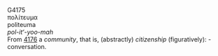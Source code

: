 G4175  
πολίτευμα  
politeuma  
*pol-it‘-yoo-mah*  
From [4176](g4176) a *community*, that is, (abstractly) *citizenship*
(figuratively): - conversation.  
